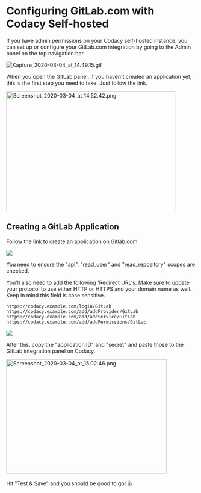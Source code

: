 # Configuring GitLab.com with Codacy Self-hosted

If you have admin permissions on your Codacy self-hosted instance, you can set up or configure your GitLab.com integration by going to the Admin panel on the top navigation bar.

![Kapture\_2020-03-04\_at\_14.49.15.gif](/images/Kapture_2020-03-04_at_14.49.15.gif)


When you open the GitLab panel, if you haven't created an application yet, this is the first step you need to take. Just follow the link.

<img src="/images/Screenshot_2020-03-04_at_14.52.42.png" width="449" height="318" alt="Screenshot_2020-03-04_at_14.52.42.png" />


## Creating a GitLab Application

Follow the link to create an application on Gitlab.com

![](/images/new-application-gl.png)


You need to ensure the "api", "read\_user" and "read\_repository" scopes are checked. 

You'll also need to add the following 'Redirect URL's. Make sure to update your protocol to use either HTTP or HTTPS and your domain name as well. Keep in mind this field is case sensitive. 

```text
https://codacy.example.com/login/GitLab
https://codacy.example.com/add/addProvider/GitLab
https://codacy.example.com/add/addService/GitLab
https://codacy.example.com/add/addPermissions/GitLab
```

![](/images/app-created-gl.png)


After this, copy the "application ID" and "secret" and paste those to the GitLab integration panel on Codacy.  

<img src="/images/Screenshot_2020-03-04_at_15.02.46.png" width="426" height="303" alt="Screenshot_2020-03-04_at_15.02.46.png" /> 

Hit "Test & Save" and you should be good to go! 👍
